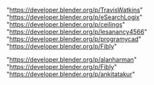 "https://developer.blender.org/p/TravisWatkins"
"https://developer.blender.org/p/eSearchLogix"
"https://developer.blender.org/p/ceilings"
"https://developer.blender.org/p/lesanancy4566"
"https://developer.blender.org/p/programycad"
"https://developer.blender.org/p/Fibly"
 
"https://developer.blender.org/p/alanharman"
"https://developer.blender.org/p/Fibly"
"https://developer.blender.org/p/ankitatakur"
 
